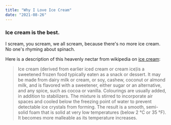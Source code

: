 ```yaml
---
title: "Why I Love Ice Cream"
date: "2021-08-26"
---
```


### Ice cream is the best.

I scream, you scream, we all scream, because there's no more ice cream. No one's rhyming about spinach.

Here is a description of this heavenly nectar from wikipedia on [ice cream](https://en.wikipedia.org/wiki/Ice_cream):

> Ice cream (derived from earlier iced cream or cream ice)is
> a sweetened frozen food typically eaten as a snack or
> dessert. It may be made from dairy milk or cream, or soy,
> cashew, coconut or almond milk, and is flavored with a
> sweetener, either sugar or an alternative, and any spice,
> such as cocoa or vanilla. Colourings are usually added, in
> addition to stabilizers. The mixture is stirred to
> incorporate air spaces and cooled below the freezing point
> of water to prevent detectable ice crystals from forming.
> The result is a smooth, semi-solid foam that is solid at
> very low temperatures (below 2 °C or 35 °F). It becomes
> more malleable as its temperature increases.
